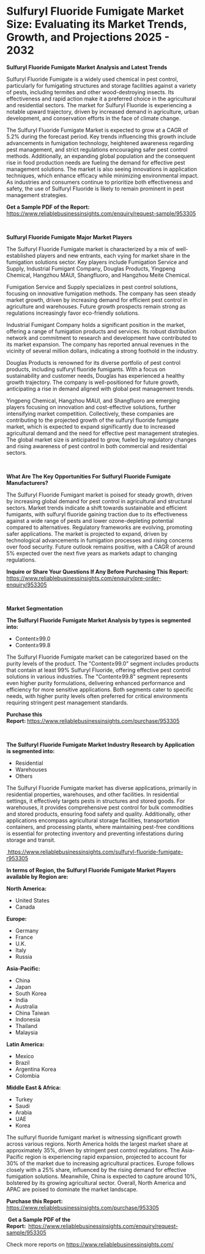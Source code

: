 <p><h1>Sulfuryl Fluoride Fumigate Market Size: Evaluating its Market Trends, Growth, and Projections 2025 - 2032</h1></p><p><strong>Sulfuryl Fluoride Fumigate Market Analysis and Latest Trends</strong></p>
<p><p>Sulfuryl Fluoride Fumigate is a widely used chemical in pest control, particularly for fumigating structures and storage facilities against a variety of pests, including termites and other wood-destroying insects. Its effectiveness and rapid action make it a preferred choice in the agricultural and residential sectors. The market for Sulfuryl Fluoride is experiencing a notable upward trajectory, driven by increased demand in agriculture, urban development, and conservation efforts in the face of climate change.</p><p>The Sulfuryl Fluoride Fumigate Market is expected to grow at a CAGR of 5.2% during the forecast period. Key trends influencing this growth include advancements in fumigation technology, heightened awareness regarding pest management, and strict regulations encouraging safer pest control methods. Additionally, an expanding global population and the consequent rise in food production needs are fueling the demand for effective pest management solutions. The market is also seeing innovations in application techniques, which enhance efficacy while minimizing environmental impact. As industries and consumers continue to prioritize both effectiveness and safety, the use of Sulfuryl Fluoride is likely to remain prominent in pest management strategies.</p></p>
<p><strong>Get a Sample PDF of the Report:&nbsp;</strong> <a href="https://www.reliablebusinessinsights.com/enquiry/request-sample/953305?utm_campaign=3350&utm_medium=2&utm_source=Github&utm_content=ia&utm_term=02042025&utm_id=sulfuryl-fluoride-fumigate">https://www.reliablebusinessinsights.com/enquiry/request-sample/953305</a></p>
<p>&nbsp;</p>
<p><strong>Sulfuryl Fluoride Fumigate Major Market Players</strong></p>
<p><p>The Sulfuryl Fluoride Fumigate market is characterized by a mix of well-established players and new entrants, each vying for market share in the fumigation solutions sector. Key players include Fumigation Service and Supply, Industrial Fumigant Company, Douglas Products, Yingpeng Chemical, Hangzhou MAUI, Shangfluoro, and Hangzhou Meite Chemical.</p><p>Fumigation Service and Supply specializes in pest control solutions, focusing on innovative fumigation methods. The company has seen steady market growth, driven by increasing demand for efficient pest control in agriculture and warehouses. Future growth prospects remain strong as regulations increasingly favor eco-friendly solutions.</p><p>Industrial Fumigant Company holds a significant position in the market, offering a range of fumigation products and services. Its robust distribution network and commitment to research and development have contributed to its market expansion. The company has reported annual revenues in the vicinity of several million dollars, indicating a strong foothold in the industry.</p><p>Douglas Products is renowned for its diverse portfolio of pest control products, including sulfuryl fluoride fumigants. With a focus on sustainability and customer needs, Douglas has experienced a healthy growth trajectory. The company is well-positioned for future growth, anticipating a rise in demand aligned with global pest management trends.</p><p>Yingpeng Chemical, Hangzhou MAUI, and Shangfluoro are emerging players focusing on innovation and cost-effective solutions, further intensifying market competition. Collectively, these companies are contributing to the projected growth of the sulfuryl fluoride fumigate market, which is expected to expand significantly due to increased agricultural demand and the need for effective pest management strategies. The global market size is anticipated to grow, fueled by regulatory changes and rising awareness of pest control in both commercial and residential sectors.</p></p>
<p>&nbsp;</p>
<p><strong>What Are The Key Opportunities For Sulfuryl Fluoride Fumigate Manufacturers?</strong></p>
<p><p>The Sulfuryl Fluoride Fumigant market is poised for steady growth, driven by increasing global demand for pest control in agricultural and structural sectors. Market trends indicate a shift towards sustainable and efficient fumigants, with sulfuryl fluoride gaining traction due to its effectiveness against a wide range of pests and lower ozone-depleting potential compared to alternatives. Regulatory frameworks are evolving, promoting safer applications. The market is projected to expand, driven by technological advancements in fumigation processes and rising concerns over food security. Future outlook remains positive, with a CAGR of around 5% expected over the next five years as markets adapt to changing regulations.</p></p>
<p><strong>Inquire or Share Your Questions If Any Before Purchasing This Report:</strong> <a href="https://www.reliablebusinessinsights.com/enquiry/pre-order-enquiry/953305?utm_campaign=3350&utm_medium=2&utm_source=Github&utm_content=ia&utm_term=02042025&utm_id=sulfuryl-fluoride-fumigate">https://www.reliablebusinessinsights.com/enquiry/pre-order-enquiry/953305</a></p>
<p>&nbsp;</p>
<p><strong>Market Segmentation</strong></p>
<p><strong>The Sulfuryl Fluoride Fumigate Market Analysis by types is segmented into:</strong></p>
<p><ul><li>Content≥99.0</li><li>Content≥99.8</li></ul></p>
<p><p>The Sulfuryl Fluoride Fumigate market can be categorized based on the purity levels of the product. The "Content≥99.0" segment includes products that contain at least 99% Sulfuryl Fluoride, offering effective pest control solutions in various industries. The "Content≥99.8" segment represents even higher purity formulations, delivering enhanced performance and efficiency for more sensitive applications. Both segments cater to specific needs, with higher purity levels often preferred for critical environments requiring stringent pest management standards.</p></p>
<p><strong>Purchase this Report:&nbsp;</strong><a href="https://www.reliablebusinessinsights.com/purchase/953305?utm_campaign=3350&utm_medium=2&utm_source=Github&utm_content=ia&utm_term=02042025&utm_id=sulfuryl-fluoride-fumigate">https://www.reliablebusinessinsights.com/purchase/953305</a></p>
<p>&nbsp;</p>
<p><strong>The Sulfuryl Fluoride Fumigate Market Industry Research by Application is segmented into:</strong></p>
<p><ul><li>Residential</li><li>Warehouses</li><li>Others</li></ul></p>
<p><p>The Sulfuryl Fluoride Fumigate market has diverse applications, primarily in residential properties, warehouses, and other facilities. In residential settings, it effectively targets pests in structures and stored goods. For warehouses, it provides comprehensive pest control for bulk commodities and stored products, ensuring food safety and quality. Additionally, other applications encompass agricultural storage facilities, transportation containers, and processing plants, where maintaining pest-free conditions is essential for protecting inventory and preventing infestations during storage and transit.</p></p>
<p><a href="https://www.reliablebusinessinsights.com/sulfuryl-fluoride-fumigate-r953305?utm_campaign=3350&utm_medium=2&utm_source=Github&utm_content=ia&utm_term=02042025&utm_id=sulfuryl-fluoride-fumigate">&nbsp;https://www.reliablebusinessinsights.com/sulfuryl-fluoride-fumigate-r953305</a></p>
<p><strong>In terms of Region, the Sulfuryl Fluoride Fumigate Market Players available by Region are:</strong></p>
<p>
    <p> <strong> North America: </strong>
        <ul>
            <li>United States</li>
            <li>Canada</li>
        </ul>
        </p> 
    <p> <strong> Europe: </strong>
        <ul>
            <li>Germany</li>
            <li>France</li>
            <li>U.K.</li>
            <li>Italy</li>
            <li>Russia</li>
        </ul>
        </p> 
    <p> <strong> Asia-Pacific: </strong>
        <ul>
            <li>China</li>
            <li>Japan</li>
            <li>South Korea</li>
            <li>India</li>
            <li>Australia</li>
            <li>China Taiwan</li>
            <li>Indonesia</li>
            <li>Thailand</li>
            <li>Malaysia</li>
        </ul>
        </p> 
    <p> <strong> Latin America: </strong>
        <ul>
            <li>Mexico</li>
            <li>Brazil</li>
            <li>Argentina Korea</li>
            <li>Colombia</li>
        </ul>
        </p> 
    <p> <strong> Middle East & Africa: </strong>
        <ul>
            <li>Turkey</li>
            <li>Saudi</li>
            <li>Arabia</li>
            <li>UAE</li>
            <li>Korea</li>
        </ul>
    </p>
    </p>
<p><p>The sulfuryl fluoride fumigant market is witnessing significant growth across various regions. North America holds the largest market share at approximately 35%, driven by stringent pest control regulations. The Asia-Pacific region is experiencing rapid expansion, projected to account for 30% of the market due to increasing agricultural practices. Europe follows closely with a 25% share, influenced by the rising demand for effective fumigation solutions. Meanwhile, China is expected to capture around 10%, bolstered by its growing agricultural sector. Overall, North America and APAC are poised to dominate the market landscape.</p></p>
<p><strong>Purchase this Report: </strong><a href="https://www.reliablebusinessinsights.com/purchase/953305?utm_campaign=3350&utm_medium=2&utm_source=Github&utm_content=ia&utm_term=02042025&utm_id=sulfuryl-fluoride-fumigate">https://www.reliablebusinessinsights.com/purchase/953305</a></p>
<p>&nbsp;<strong>Get a Sample PDF of the Report:&nbsp;&nbsp;</strong><a href="https://www.reliablebusinessinsights.com/enquiry/request-sample/953305?utm_campaign=3350&utm_medium=2&utm_source=Github&utm_content=ia&utm_term=02042025&utm_id=sulfuryl-fluoride-fumigate">https://www.reliablebusinessinsights.com/enquiry/request-sample/953305</a></p>
<p><strong></strong></p>
<p>Check more reports on <a href="https://www.reliablebusinessinsights.com/?utm_campaign=3350&utm_medium=2&utm_source=Github&utm_content=ia&utm_term=02042025&utm_id=sulfuryl-fluoride-fumigate">https://www.reliablebusinessinsights.com/</a></p>